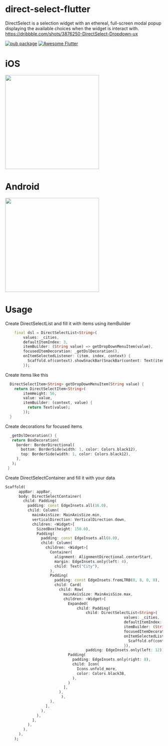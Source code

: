 # direct-select-flutter
DirectSelect is a selection widget with an ethereal, full-screen modal popup displaying the available choices when the widget is interact with. https://dribbble.com/shots/3876250-DirectSelect-Dropdown-ux

[![pub package](https://img.shields.io/pub/v/direct_select_flutter.svg)](https://pub.dev/packages/direct_select_flutter)
<a href="https://github.com/Solido/awesome-flutter">
   <img alt="Awesome Flutter" src="https://img.shields.io/badge/Awesome-Flutter-blue.svg?longCache=true&style=flat-square" />
</a>

# iOS

<img src="https://raw.githubusercontent.com/LanarsInc/direct-select-flutter/master/example/direct-select-ios.gif" width="300">

# Android 

<img src="https://raw.githubusercontent.com/LanarsInc/direct-select-flutter/master/example/direct-select-android.gif" width="300">

# Usage

 Create DirectSelectList and fill it with items using itemBuilder
```dart
    final dsl = DirectSelectList<String>(
        values: _cities,
        defaultItemIndex: 3,
        itemBuilder: (String value) => getDropDownMenuItem(value),
        focusedItemDecoration: _getDslDecoration(),
        onItemSelectedListener: (item, index, context) {
          Scaffold.of(context).showSnackBar(SnackBar(content: Text(item)));
        });
```
 Create items like this
```dart
  DirectSelectItem<String> getDropDownMenuItem(String value) {
    return DirectSelectItem<String>(
        itemHeight: 56,
        value: value,
        itemBuilder: (context, value) {
          return Text(value);
        });
  }
  ```
 Create decorations for focused items
 ```dart
   _getDslDecoration() {
    return BoxDecoration(
      border: BorderDirectional(
        bottom: BorderSide(width: 1, color: Colors.black12),
        top: BorderSide(width: 1, color: Colors.black12),
      ),
    );
  }
```
 Create DirectSelectContainer and fill it with your data
```dart
Scaffold(
      appBar: appBar,
      body: DirectSelectContainer(
        child: Padding(
          padding: const EdgeInsets.all(16.0),
          child: Column(
            mainAxisSize: MainAxisSize.min,
            verticalDirection: VerticalDirection.down,
            children: <Widget>[
              SizedBox(height: 150.0),
              Padding(
                padding: const EdgeInsets.all(8.0),
                child: Column(
                  children: <Widget>[
                    Container(
                      alignment: AlignmentDirectional.centerStart,
                      margin: EdgeInsets.only(left: 4),
                      child: Text("City"),
                    ),
                    Padding(
                      padding: const EdgeInsets.fromLTRB(0, 8, 0, 0),
                      child: Card(
                        child: Row(
                          mainAxisSize: MainAxisSize.max,
                          children: <Widget>[
                            Expanded(
                                child: Padding(
                                    child: DirectSelectList<String>(
                                                     values: _cities,
                                                     defaultItemIndex: 3,
                                                     itemBuilder: (String value) => getDropDownMenuItem(value),
                                                     focusedItemDecoration: _getDslDecoration(),
                                                     onItemSelectedListener: (item, index, context) {
                                                       Scaffold.of(context).showSnackBar(SnackBar(content: Text(item)));
                                                     }),
                                    padding: EdgeInsets.only(left: 12))),
                            Padding(
                              padding: EdgeInsets.only(right: 8),
                              child: Icon(
                                Icons.unfold_more,
                                color: Colors.black38,
                              ),
                            )
                          ],
                        ),
                         ),
                    ),
                  ],
                ),
              ),
            ],
          ),
        ),
      ),
    );
```
